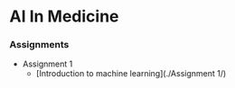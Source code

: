 # AI In Medicine

### Assignments
- Assignment 1 
  - [Introduction to machine learning](./Assignment 1/)
